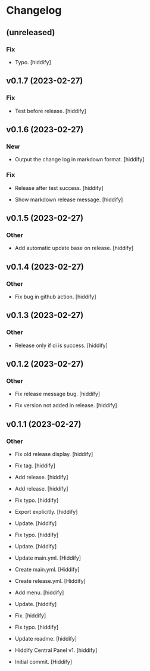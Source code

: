 # Changelog


## (unreleased)

### Fix

* Typo. [hiddify]


## v0.1.7 (2023-02-27)

### Fix

* Test before release. [hiddify]


## v0.1.6 (2023-02-27)

### New

* Output the change log in markdown format. [hiddify]

### Fix

* Release after test success. [hiddify]

* Show markdown release message. [hiddify]


## v0.1.5 (2023-02-27)

### Other

* Add automatic update base on release. [hiddify]


## v0.1.4 (2023-02-27)

### Other

* Fix bug in github action. [hiddify]


## v0.1.3 (2023-02-27)

### Other

* Release only if ci is success. [hiddify]


## v0.1.2 (2023-02-27)

### Other

* Fix release message bug. [hiddify]

* Fix version not added in release. [hiddify]


## v0.1.1 (2023-02-27)

### Other

* Fix old release display. [hiddify]

* Fix tag. [hiddify]

* Add release. [hiddify]

* Add release. [hiddify]

* Fix typo. [hiddify]

* Export explicitly. [hiddify]

* Update. [hiddify]

* Fix typo. [hiddify]

* Update. [hiddify]

* Update main.yml. [Hiddify]

* Create main.yml. [Hiddify]

* Create release.yml. [Hiddify]

* Add menu. [hiddify]

* Update. [hiddify]

* Fix. [hiddify]

* Fix typo. [hiddify]

* Update readme. [hiddify]

* Hiddify Central Panel v1. [hiddify]

* Initial commit. [Hiddify]


